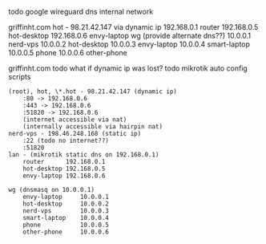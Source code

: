 todo google wireguard dns internal network

griffinht.com
    hot - 98.21.42.147 via dynamic ip
        192.168.0.1 router
        192.168.0.5 hot-desktop
        192.168.0.6 envy-laptop
    wg (provide alternate dns??)
        10.0.0.1 nerd-vps
        10.0.0.2 hot-desktop
        10.0.0.3 envy-laptop
        10.0.0.4 smart-laptop
        10.0.0.5 phone
        10.0.0.6 other-phone



griffinht.com
    todo what if dynamic ip was lost?
    todo mikrotik auto config scripts

    (root), hot, \*.hot - 98.21.42.147 (dynamic ip)
        :80 -> 192.168.0.6
        :443 -> 192.168.0.6
        :51820 -> 192.168.0.6
        (internet accessible via nat)
        (internally accessible via hairpin nat)
    nerd-vps - 198.46.248.168 (static ip)
        :22 (todo no internet??)
        :51820
    lan - (mikrotik static dns on 192.168.0.1)
        router      192.168.0.1
        hot-desktop 192.168.0.5
        envy-laptop 192.168.0.6

    wg (dnsmasq on 10.0.0.1)
        envy-laptop     10.0.0.1
        hot-desktop     10.0.0.2
        nerd-vps        10.0.0.3
        smart-laptop    10.0.0.4
        phone           10.0.0.5
        other-phone     10.0.0.6
